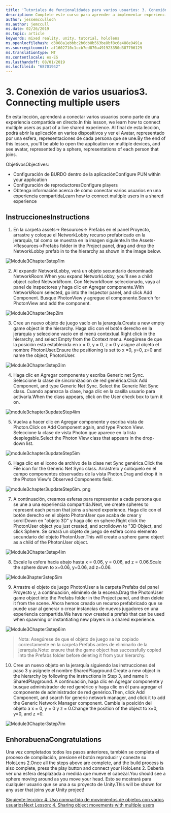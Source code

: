 ```yaml
---
title: 'Tutoriales de funcionalidades para varios usuarios: 3. Conexión de varios usuarios'
description: Complete este curso para aprender a implementar experiencias compartidas multiusuario en una aplicación de HoloLens 2.
author: jessemcculloch
ms.author: jemccull
ms.date: 02/26/2019
ms.topic: article
keywords: mixed reality, unity, tutorial, hololens
ms.openlocfilehash: d3068a1ebbbc2b6db8b563be8bf8c6e488e9491a
ms.sourcegitcommit: af1602710c1ccb7ed870a491923350d387706129
ms.translationtype: MT
ms.contentlocale: es-ES
ms.lasthandoff: 08/01/2019
ms.locfileid: "68701942"
---
```

# <a name="3-connecting-multiple-users"></a><span data-ttu-id="f4c5f-105">3. Conexión de varios usuarios</span><span class="sxs-lookup"><span data-stu-id="f4c5f-105">3. Connecting multiple users</span></span>

<span data-ttu-id="f4c5f-106">En esta lección, aprenderá a conectar varios usuarios como parte de una experiencia compartida en directo.</span><span class="sxs-lookup"><span data-stu-id="f4c5f-106">In this lesson, we learn how to connect multiple users as part of a live shared experience.</span></span> <span data-ttu-id="f4c5f-107">Al final de esta lección, podrá abrir la aplicación en varios dispositivos y ver el Avatar, representado por una esfera, representaciones de cada persona que se une.</span><span class="sxs-lookup"><span data-stu-id="f4c5f-107">By the end of this lesson, you'll be able to open the application on multiple devices, and see avatar, represented by a sphere, representations of each person that joins.</span></span> 

<span data-ttu-id="f4c5f-108">Objetivos</span><span class="sxs-lookup"><span data-stu-id="f4c5f-108">Objectives:</span></span>

- <span data-ttu-id="f4c5f-109">Configuración de BURDO dentro de la aplicación</span><span class="sxs-lookup"><span data-stu-id="f4c5f-109">Configure PUN within your application</span></span>
- <span data-ttu-id="f4c5f-110">Configuración de reproductores</span><span class="sxs-lookup"><span data-stu-id="f4c5f-110">Configure players</span></span>
- <span data-ttu-id="f4c5f-111">Obtenga información acerca de cómo conectar varios usuarios en una experiencia compartida</span><span class="sxs-lookup"><span data-stu-id="f4c5f-111">Learn how to connect multiple users in a shared experience</span></span>

## <a name="instructions"></a><span data-ttu-id="f4c5f-112">Instrucciones</span><span class="sxs-lookup"><span data-stu-id="f4c5f-112">Instructions</span></span>

1. <span data-ttu-id="f4c5f-113">En la carpeta assets-> Resources-> Prefabs en el panel Proyecto, arrastre y coloque el NetworkLobby recurso prefabricado en la jerarquía, tal como se muestra en la imagen siguiente.</span><span class="sxs-lookup"><span data-stu-id="f4c5f-113">In the Assets->Resources->Prefabs folder in the Project panel, drag and drop the NetworkLobby prefab in to the hierarchy as shown in the image below.</span></span>

![Module3Chapter3step1im](images/module3chapter3step1im.PNG)

2. <span data-ttu-id="f4c5f-115">Al expandir NetworkLobby, verá un objeto secundario denominado NetworkRoom.</span><span class="sxs-lookup"><span data-stu-id="f4c5f-115">When you expand NetworkLobby, you'll see a child object called NetworkRoom.</span></span> <span data-ttu-id="f4c5f-116">Con NetworkRoom seleccionado, vaya al panel de inspectores y haga clic en Agregar componente.</span><span class="sxs-lookup"><span data-stu-id="f4c5f-116">With NetworkRoom selected, go into the Inspector panel, and click Add Component.</span></span> <span data-ttu-id="f4c5f-117">Busque PhotonView y agregue el componente.</span><span class="sxs-lookup"><span data-stu-id="f4c5f-117">Search for PhotonView and add the component.</span></span>

![Module3Chapter3tep2im](images/module3chapter3step2im.PNG)

3. <span data-ttu-id="f4c5f-119">Cree un nuevo objeto de juego vacío en la jerarquía.</span><span class="sxs-lookup"><span data-stu-id="f4c5f-119">Create a new empty game object in the hierarchy.</span></span> <span data-ttu-id="f4c5f-120">Haga clic con el botón derecho en la jerarquía y seleccione vacío en el menú contextual.</span><span class="sxs-lookup"><span data-stu-id="f4c5f-120">Right click in the hierarchy, and select Empty from the Context menu.</span></span> <span data-ttu-id="f4c5f-121">Asegúrese de que la posición está establecida en x = 0, y = 0, z = 0 y asigne al objeto el nombre PhotonUser.</span><span class="sxs-lookup"><span data-stu-id="f4c5f-121">Ensure the positioning is set to x =0, y=0, z=0 and name the object, PhotonUser.</span></span>

![Module3Chapter3step3im](images/module3chapter3step3im.PNG)

4. <span data-ttu-id="f4c5f-123">Haga clic en Agregar componente y escriba Generic net Sync. Seleccione la clase de sincronización de red genérica.</span><span class="sxs-lookup"><span data-stu-id="f4c5f-123">Click Add Component, and type Generic Net Sync. Select the Generic Net Sync class.</span></span> <span data-ttu-id="f4c5f-124">Cuando aparezca la clase, haga clic en la casilla usuario para activarla.</span><span class="sxs-lookup"><span data-stu-id="f4c5f-124">When the class appears, click on the User check box to turn it on.</span></span> 

![module3chapter3updateStep4im](images/module3chapter3updateStep4im.png)

5. <span data-ttu-id="f4c5f-126">Vuelva a hacer clic en Agregar componente y escriba vista de Photon.</span><span class="sxs-lookup"><span data-stu-id="f4c5f-126">Click on Add Component again, and type Photon View.</span></span> <span data-ttu-id="f4c5f-127">Seleccione la clase de vista Photon que aparece en la lista desplegable.</span><span class="sxs-lookup"><span data-stu-id="f4c5f-127">Select the Photon View class that appears in the drop-down list.</span></span>

![module3chapter3updateStep5im](images/module3chapter3updateStep5im.png)

6. <span data-ttu-id="f4c5f-129">Haga clic en el icono de archivo de la clase net Sync genérica.</span><span class="sxs-lookup"><span data-stu-id="f4c5f-129">Click the File icon for the Generic Net Sync class.</span></span> <span data-ttu-id="f4c5f-130">Arrástrelo y colóquelo en el campo componentes observados de la vista Photon.</span><span class="sxs-lookup"><span data-stu-id="f4c5f-130">Drag and drop it in the Photon View's Observed Components field.</span></span> 

![module3chapter3updateStep6im. png](images/module3chapter3updateStep6im.png) 

7. <span data-ttu-id="f4c5f-132">A continuación, creamos esferas para representar a cada persona que se une a una experiencia compartida.</span><span class="sxs-lookup"><span data-stu-id="f4c5f-132">Next, we create spheres to represent each person that joins a shared experience.</span></span> <span data-ttu-id="f4c5f-133">Haga clic con el botón derecho en el objeto PhotonUser que acaba de crear y scrollDown en "objeto 3D" y haga clic en sphere.</span><span class="sxs-lookup"><span data-stu-id="f4c5f-133">Right click the PhotonUser object you just created, and scrolldown to "3D Object, and click Sphere.</span></span> <span data-ttu-id="f4c5f-134">Se creará un objeto de juego de esfera como elemento secundario del objeto PhotonUser.</span><span class="sxs-lookup"><span data-stu-id="f4c5f-134">This will create a sphere game object as a child of the PhotonUser object.</span></span>

![Module3Chapter3step4im](images/module3chapter3step4im.PNG)

8. <span data-ttu-id="f4c5f-136">Escale la esfera hacia abajo hasta x = 0.06, y = 0.06, ad z = 0.06.</span><span class="sxs-lookup"><span data-stu-id="f4c5f-136">Scale the sphere down to x=0.06, y=0.06, ad z=0.06.</span></span>

![Module3hapter3step5im](images/module3chapter3step5im.PNG)

9. <span data-ttu-id="f4c5f-138">Arrastre el objeto de juego PhotonUser a la carpeta Prefabs del panel Proyecto y, a continuación, elimínelo de la escena.</span><span class="sxs-lookup"><span data-stu-id="f4c5f-138">Drag the PhotonUser game object into the Prefabs folder in the Project panel, and then delete it from the scene.</span></span> <span data-ttu-id="f4c5f-139">Ahora hemos creado un recurso prefabricado que se puede usar al generar o crear instancias de nuevos jugadores en una experiencia compartida.</span><span class="sxs-lookup"><span data-stu-id="f4c5f-139">We have now created a prefab that can be used when spawning or instantiating new players in a shared experience.</span></span>

![Module3Chapter3step6im](images/module3chapter3step6im.PNG)

> <span data-ttu-id="f4c5f-141">Nota: Asegúrese de que el objeto de juego se ha copiado correctamente en la carpeta Prefabs antes de eliminarlo de la jerarquía.</span><span class="sxs-lookup"><span data-stu-id="f4c5f-141">Note: ensure that the game object has successfully copied into the Prefabs folder before deleting it from your hierarchy.</span></span>

10. <span data-ttu-id="f4c5f-142">Cree un nuevo objeto en la jerarquía siguiendo las instrucciones del paso 3 y asígnele el nombre SharedPlayground.</span><span class="sxs-lookup"><span data-stu-id="f4c5f-142">Create a new object in the hierarchy by following the instructions in Step 3, and name it SharedPlayground.</span></span> <span data-ttu-id="f4c5f-143">A continuación, haga clic en Agregar componente y busque administrador de red genérico y haga clic en él para agregar el componente de administrador de red genérico.</span><span class="sxs-lookup"><span data-stu-id="f4c5f-143">Then, click Add Component, and search for generic network manager, and click it to add the Generic Network Manager component.</span></span> <span data-ttu-id="f4c5f-144">Cambie la posición del objeto a x = 0, y = 0 y z = 0.</span><span class="sxs-lookup"><span data-stu-id="f4c5f-144">Change the position of the object to x=0, y=0, and z =0.</span></span>

![Module3Chapter3step7im](images/module3chapter3step7im.PNG)


## <a name="congratulations"></a><span data-ttu-id="f4c5f-146">Enhorabuena</span><span class="sxs-lookup"><span data-stu-id="f4c5f-146">Congratulations</span></span>

<span data-ttu-id="f4c5f-147">Una vez completados todos los pasos anteriores, también se completa el proceso de compilación, presione el botón reproducir y conecte su HoloLens 2.</span><span class="sxs-lookup"><span data-stu-id="f4c5f-147">Once all the steps above are complete, and the build process is also complete, press the play button and connect your HoloLens 2.</span></span> <span data-ttu-id="f4c5f-148">Debería ver una esfera desplazada a medida que mueve el cabezal.</span><span class="sxs-lookup"><span data-stu-id="f4c5f-148">You should see a sphere moving around as you move your head.</span></span> <span data-ttu-id="f4c5f-149">Esto se mostrará para cualquier usuario que se una a su proyecto de Unity.</span><span class="sxs-lookup"><span data-stu-id="f4c5f-149">This will be shown for any user that joins your Unity project!</span></span>

<span data-ttu-id="f4c5f-150">[Siguiente lección: 4. Uso compartido de movimientos de objetos con varios usuarios](mrlearning-sharing(photon)-ch4.md)</span><span class="sxs-lookup"><span data-stu-id="f4c5f-150">[Next Lesson: 4. Sharing object movements with multiple users](mrlearning-sharing(photon)-ch4.md)</span></span>

